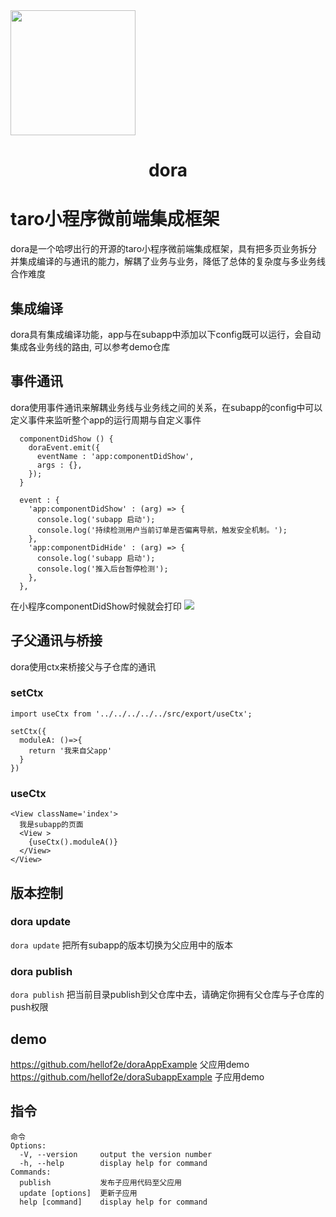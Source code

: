 
<image src='./docs/圆角-tmpq_5tz_14.png' width='200px' />
<h1 align="center">dora</h1>

# taro小程序微前端集成框架
dora是一个哈啰出行的开源的taro小程序微前端集成框架，具有把多页业务拆分并集成编译的与通讯的能力，解耦了业务与业务，降低了总体的复杂度与多业务线合作难度


## 集成编译
dora具有集成编译功能，app与在subapp中添加以下config既可以运行，会自动集成各业务线的路由, 可以参考demo仓库

## 事件通讯
dora使用事件通讯来解耦业务线与业务线之间的关系，在subapp的config中可以定义事件来监听整个app的运行周期与自定义事件
```
  componentDidShow () {
    doraEvent.emit({
      eventName : 'app:componentDidShow',
      args : {},
    });
  }
```
```
  event : {
    'app:componentDidShow' : (arg) => {
      console.log('subapp 启动');
      console.log('持续检测用户当前订单是否偏离导航，触发安全机制。');
    },
    'app:componentDidHide' : (arg) => {
      console.log('subapp 启动');
      console.log('推入后台暂停检测');
    },
  },
```
在小程序componentDidShow时候就会打印
<image src='./docs/event.png' >

## 子父通讯与桥接
dora使用ctx来桥接父与子仓库的通讯

### setCtx
```
import useCtx from '../../../../../src/export/useCtx';

setCtx({
  moduleA: ()=>{
    return '我来自父app'
  }
})
```

### useCtx
```
<View className='index'>
  我是subapp的页面
  <View >
    {useCtx().moduleA()}
  </View>
</View>
```

## 版本控制
### dora update
`dora update`
把所有subapp的版本切换为父应用中的版本
### dora publish
`dora publish`
把当前目录publish到父仓库中去，请确定你拥有父仓库与子仓库的push权限

## demo
https://github.com/hellof2e/doraAppExample 父应用demo
https://github.com/hellof2e/doraSubappExample 子应用demo


## 指令
```
命令
Options:
  -V, --version     output the version number
  -h, --help        display help for command
Commands:
  publish           发布子应用代码至父应用
  update [options]  更新子应用
  help [command]    display help for command
```

